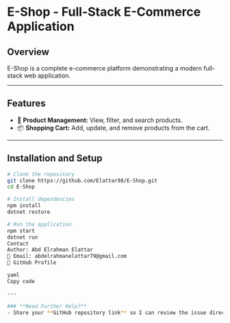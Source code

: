 # E-Shop - Full-Stack E-Commerce Application  

## Overview  
E-Shop is a complete e-commerce platform demonstrating a modern full-stack web application.  

---

## Features  
- 🛒 **Product Management:** View, filter, and search products.  
- 📦 **Shopping Cart:** Add, update, and remove products from the cart.  

---

## Installation and Setup  
```bash
# Clone the repository
git clone https://github.com/Elattar98/E-Shop.git
cd E-Shop

# Install dependencies
npm install  
dotnet restore  

# Run the application
npm start  
dotnet run  
Contact
Author: Abd Elrahman Elattar
📧 Email: abdelrahmanelattar79@gmail.com
🔗 GitHub Profile

yaml
Copy code

---

### **Need Further Help?**  
- Share your **GitHub repository link** so I can review the issue directly! 🚀





